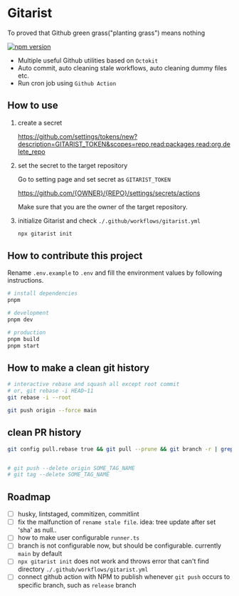 # Gitarist

To proved that Github green grass("planting grass") means nothing

[![npm version](https://badge.fury.io/js/gitt-cli.svg)](https://badge.fury.io/js/gitt-cli)

- Multiple useful Github utilities based on `Octokit`
- Auto commit, auto cleaning stale workflows, auto cleaning dummy files etc.
- Run cron job using `Github Action`

## How to use

1. create a secret

   https://github.com/settings/tokens/new?description=GITARIST_TOKEN&scopes=repo,read:packages,read:org,delete_repo

2. set the secret to the target repository

   Go to setting page and set secret as `GITARIST_TOKEN`

   https://github.com/{OWNER}/{REPO}/settings/secrets/actions

   Make sure that you are the owner of the target repository.

3. initialize Gitarist and check `./.github/workflows/gitarist.yml`

   ```sh
   npx gitarist init
   ```

## How to contribute this project

Rename `.env.example` to `.env` and fill the environment values by following instructions.

```sh
# install dependencies
pnpm

# development
pnpm dev

# production
pnpm build
pnpm start
```

## How to make a clean git history

```sh
# interactive rebase and squash all except root commit
# or, git rebase -i HEAD~11
git rebase -i --root

git push origin --force main
```

## clean PR history

```sh
git config pull.rebase true && git pull --prune && git branch -r | grep --only "commit\/167.*" | xargs git push --delete origin && git pull --prune


# git push --delete origin SOME_TAG_NAME
# git tag --delete SOME_TAG_NAME
```

## Roadmap

- [ ] husky, lintstaged, commitizen, commitlint
- [ ] fix the malfunction of `rename stale file`. idea: tree update after set 'sha' as null..
- [ ] how to make user configurable `runner.ts`
- [ ] branch is not configurable now, but should be configurable. currently `main` by default
- [ ] `npx gitarist init` does not work and throws error that can't find directory `./.github/workflows/gitarist.yml`
- [ ] connect github action with NPM to publish whenever `git push` occurs to specific branch, such as `release` branch
